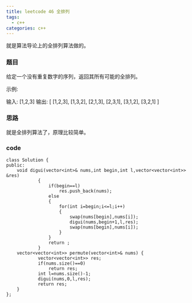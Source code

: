 ```yaml
---
title: leetcode 46 全排列
tags:
  - c++ 
categories: c++ 
---
```


就是算法导论上的全排列算法做的。
<!-- more -->

### 题目

给定一个没有重复数字的序列，返回其所有可能的全排列。

示例:

输入: [1,2,3]
输出:
[
  [1,2,3],
  [1,3,2],
  [2,1,3],
  [2,3,1],
  [3,1,2],
  [3,2,1]
]



### 思路

就是全排列算法了，原理比较简单。

### code

	class Solution {
	public:
	    void digui(vector<int>& nums,int begin,int l,vector<vector<int>> &res)
	            {
	                if(begin==l)
	                    res.push_back(nums);
	                else
	                {
	                    for(int i=begin;i<=l;i++)
	                    {
	                        swap(nums[begin],nums[i]);
	                        digui(nums,begin+1,l,res);
	                        swap(nums[begin],nums[i]);
	                    }
	                }
	                return ;
	            }
	    vector<vector<int>> permute(vector<int>& nums) {
	            vector<vector<int>> res;
		        if(nums.size()==0)
		            return res;
		        int l=nums.size()-1;
		        digui(nums,0,l,res);
		        return res;  
	    }
	};